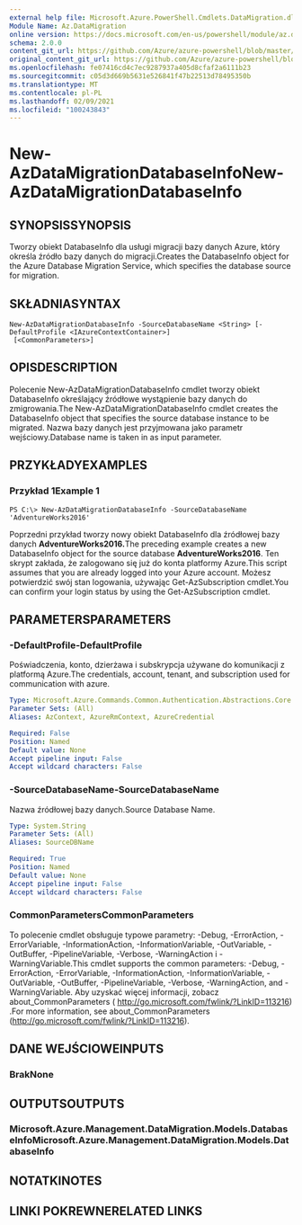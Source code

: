 ```yaml
---
external help file: Microsoft.Azure.PowerShell.Cmdlets.DataMigration.dll-Help.xml
Module Name: Az.DataMigration
online version: https://docs.microsoft.com/en-us/powershell/module/az.datamigration/New-AzDataMigrationDatabaseInfo
schema: 2.0.0
content_git_url: https://github.com/Azure/azure-powershell/blob/master/src/DataMigration/DataMigration/help/New-AzDataMigrationDatabaseInfo.md
original_content_git_url: https://github.com/Azure/azure-powershell/blob/master/src/DataMigration/DataMigration/help/New-AzDataMigrationDatabaseInfo.md
ms.openlocfilehash: fe07416cd4c7ec9287937a405d8cfaf2a6111b23
ms.sourcegitcommit: c05d3d669b5631e526841f47b22513d78495350b
ms.translationtype: MT
ms.contentlocale: pl-PL
ms.lasthandoff: 02/09/2021
ms.locfileid: "100243843"
---
```

# <span data-ttu-id="f10ed-101">New-AzDataMigrationDatabaseInfo</span><span class="sxs-lookup"><span data-stu-id="f10ed-101">New-AzDataMigrationDatabaseInfo</span></span>

## <span data-ttu-id="f10ed-102">SYNOPSIS</span><span class="sxs-lookup"><span data-stu-id="f10ed-102">SYNOPSIS</span></span>
<span data-ttu-id="f10ed-103">Tworzy obiekt DatabaseInfo dla usługi migracji bazy danych Azure, który określa źródło bazy danych do migracji.</span><span class="sxs-lookup"><span data-stu-id="f10ed-103">Creates the DatabaseInfo object for the Azure Database Migration Service, which specifies the database source for migration.</span></span>

## <span data-ttu-id="f10ed-104">SKŁADNIA</span><span class="sxs-lookup"><span data-stu-id="f10ed-104">SYNTAX</span></span>

```
New-AzDataMigrationDatabaseInfo -SourceDatabaseName <String> [-DefaultProfile <IAzureContextContainer>]
 [<CommonParameters>]
```

## <span data-ttu-id="f10ed-105">OPIS</span><span class="sxs-lookup"><span data-stu-id="f10ed-105">DESCRIPTION</span></span>
<span data-ttu-id="f10ed-106">Polecenie New-AzDataMigrationDatabaseInfo cmdlet tworzy obiekt DatabaseInfo określający źródłowe wystąpienie bazy danych do zmigrowania.</span><span class="sxs-lookup"><span data-stu-id="f10ed-106">The New-AzDataMigrationDatabaseInfo cmdlet creates the DatabaseInfo object that specifies the source database instance to be migrated.</span></span> <span data-ttu-id="f10ed-107">Nazwa bazy danych jest przyjmowana jako parametr wejściowy.</span><span class="sxs-lookup"><span data-stu-id="f10ed-107">Database name is taken in as input parameter.</span></span>

## <span data-ttu-id="f10ed-108">PRZYKŁADY</span><span class="sxs-lookup"><span data-stu-id="f10ed-108">EXAMPLES</span></span>

### <span data-ttu-id="f10ed-109">Przykład 1</span><span class="sxs-lookup"><span data-stu-id="f10ed-109">Example 1</span></span>
```
PS C:\> New-AzDataMigrationDatabaseInfo -SourceDatabaseName 'AdventureWorks2016'
```

<span data-ttu-id="f10ed-110">Poprzedni przykład tworzy nowy obiekt DatabaseInfo dla źródłowej bazy danych **AdventureWorks2016.**</span><span class="sxs-lookup"><span data-stu-id="f10ed-110">The preceding example creates a new DatabaseInfo object for the source database **AdventureWorks2016**.</span></span>
<span data-ttu-id="f10ed-111">Ten skrypt zakłada, że zalogowano się już do konta platformy Azure.</span><span class="sxs-lookup"><span data-stu-id="f10ed-111">This script assumes that you are already logged into your Azure account.</span></span> <span data-ttu-id="f10ed-112">Możesz potwierdzić swój stan logowania, używając Get-AzSubscription cmdlet.</span><span class="sxs-lookup"><span data-stu-id="f10ed-112">You can confirm your login status by using the Get-AzSubscription cmdlet.</span></span>

## <span data-ttu-id="f10ed-113">PARAMETERS</span><span class="sxs-lookup"><span data-stu-id="f10ed-113">PARAMETERS</span></span>

### <span data-ttu-id="f10ed-114">-DefaultProfile</span><span class="sxs-lookup"><span data-stu-id="f10ed-114">-DefaultProfile</span></span>
<span data-ttu-id="f10ed-115">Poświadczenia, konto, dzierżawa i subskrypcja używane do komunikacji z platformą Azure.</span><span class="sxs-lookup"><span data-stu-id="f10ed-115">The credentials, account, tenant, and subscription used for communication with azure.</span></span>

```yaml
Type: Microsoft.Azure.Commands.Common.Authentication.Abstractions.Core.IAzureContextContainer
Parameter Sets: (All)
Aliases: AzContext, AzureRmContext, AzureCredential

Required: False
Position: Named
Default value: None
Accept pipeline input: False
Accept wildcard characters: False
```

### <span data-ttu-id="f10ed-116">-SourceDatabaseName</span><span class="sxs-lookup"><span data-stu-id="f10ed-116">-SourceDatabaseName</span></span>
<span data-ttu-id="f10ed-117">Nazwa źródłowej bazy danych.</span><span class="sxs-lookup"><span data-stu-id="f10ed-117">Source Database Name.</span></span>

```yaml
Type: System.String
Parameter Sets: (All)
Aliases: SourceDBName

Required: True
Position: Named
Default value: None
Accept pipeline input: False
Accept wildcard characters: False
```

### <span data-ttu-id="f10ed-118">CommonParameters</span><span class="sxs-lookup"><span data-stu-id="f10ed-118">CommonParameters</span></span>
<span data-ttu-id="f10ed-119">To polecenie cmdlet obsługuje typowe parametry: -Debug, -ErrorAction, -ErrorVariable, -InformationAction, -InformationVariable, -OutVariable, -OutBuffer, -PipelineVariable, -Verbose, -WarningAction i -WarningVariable.</span><span class="sxs-lookup"><span data-stu-id="f10ed-119">This cmdlet supports the common parameters: -Debug, -ErrorAction, -ErrorVariable, -InformationAction, -InformationVariable, -OutVariable, -OutBuffer, -PipelineVariable, -Verbose, -WarningAction, and -WarningVariable.</span></span> <span data-ttu-id="f10ed-120">Aby uzyskać więcej informacji, zobacz about_CommonParameters ( http://go.microsoft.com/fwlink/?LinkID=113216) .</span><span class="sxs-lookup"><span data-stu-id="f10ed-120">For more information, see about_CommonParameters (http://go.microsoft.com/fwlink/?LinkID=113216).</span></span>

## <span data-ttu-id="f10ed-121">DANE WEJŚCIOWE</span><span class="sxs-lookup"><span data-stu-id="f10ed-121">INPUTS</span></span>

### <span data-ttu-id="f10ed-122">Brak</span><span class="sxs-lookup"><span data-stu-id="f10ed-122">None</span></span>

## <span data-ttu-id="f10ed-123">OUTPUTS</span><span class="sxs-lookup"><span data-stu-id="f10ed-123">OUTPUTS</span></span>

### <span data-ttu-id="f10ed-124">Microsoft.Azure.Management.DataMigration.Models.DatabaseInfo</span><span class="sxs-lookup"><span data-stu-id="f10ed-124">Microsoft.Azure.Management.DataMigration.Models.DatabaseInfo</span></span>

## <span data-ttu-id="f10ed-125">NOTATKI</span><span class="sxs-lookup"><span data-stu-id="f10ed-125">NOTES</span></span>

## <span data-ttu-id="f10ed-126">LINKI POKREWNE</span><span class="sxs-lookup"><span data-stu-id="f10ed-126">RELATED LINKS</span></span>
